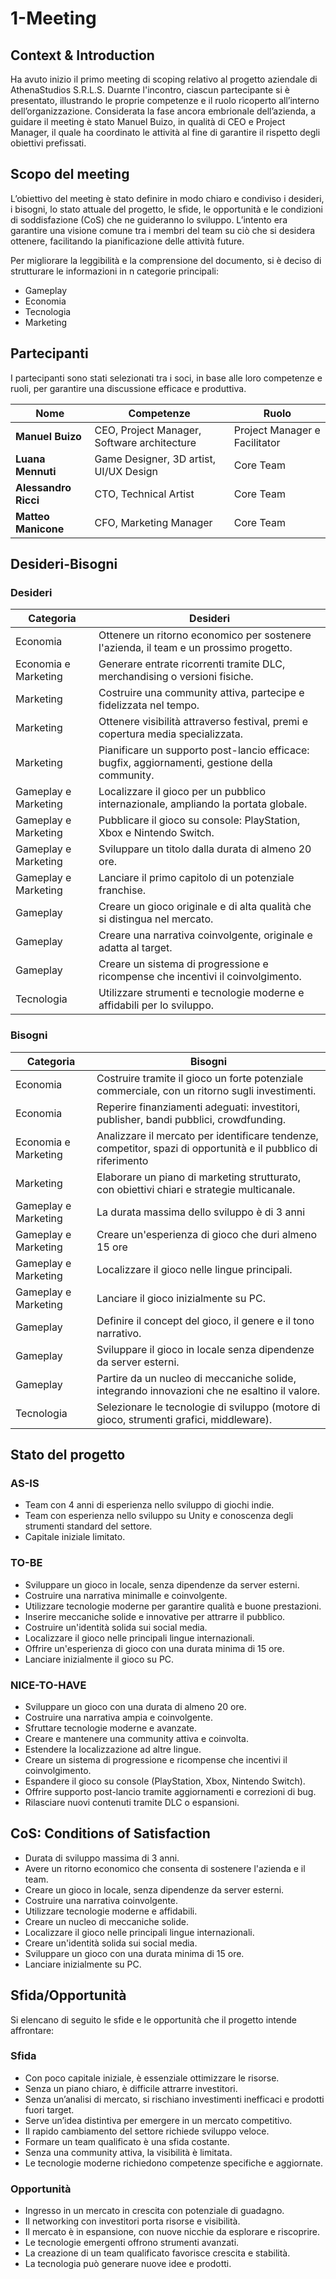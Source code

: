 # 1-Meeting

## Context & Introduction

Ha avuto inizio il primo meeting di scoping relativo al progetto aziendale di AthenaStudios
S.R.L.S.
Duarnte l'incontro, ciascun partecipante si è presentato, illustrando le proprie
competenze e il ruolo ricoperto all’interno dell’organizzazione.
Considerata la fase ancora embrionale dell’azienda, a guidare il meeting è stato
Manuel Buizo, in qualità di CEO e Project Manager, il quale ha coordinato le attività al
fine di garantire il rispetto degli obiettivi prefissati.

## Scopo del meeting

L’obiettivo del meeting è stato definire in modo chiaro e condiviso i desideri, i bisogni,
lo stato attuale del progetto, le sfide, le opportunità e le condizioni di soddisfazione
(CoS) che ne guideranno lo sviluppo. L’intento era garantire una visione comune tra i
membri del team su ciò che si desidera ottenere, facilitando la pianificazione delle
attività future.

Per migliorare la leggibilità e la comprensione del documento, si è deciso di strutturare
le informazioni in n categorie principali:

- Gameplay
- Economia
- Tecnologia
- Marketing

## Partecipanti

I partecipanti sono stati selezionati tra i soci, in base alle loro competenze e ruoli,
per garantire una discussione efficace e produttiva.

| Nome                 | Competenze                                  | Ruolo                         |
|----------------------|---------------------------------------------|-------------------------------|
| **Manuel Buizo**     | CEO, Project Manager, Software architecture | Project Manager e Facilitator |
| **Luana Mennuti**    | Game Designer, 3D artist, UI/UX Design      | Core Team                     |
| **Alessandro Ricci** | CTO, Technical Artist                       | Core Team                     |
| **Matteo Manicone**  | CFO, Marketing Manager                      | Core Team                     |

## Desideri-Bisogni

### Desideri

| Categoria            | Desideri                                                                                       |
|----------------------|------------------------------------------------------------------------------------------------|
| Economia             | Ottenere un ritorno economico per sostenere l'azienda, il team e un prossimo progetto.         |                         
| Economia e Marketing | Generare entrate ricorrenti tramite DLC, merchandising o versioni fisiche.                     |
| Marketing            | Costruire una community attiva, partecipe e fidelizzata nel tempo.                             |
| Marketing            | Ottenere visibilità attraverso festival, premi e copertura media specializzata.                |
| Marketing            | Pianificare un supporto post-lancio efficace: bugfix, aggiornamenti, gestione della community. |
| Gameplay e Marketing | Localizzare il gioco per un pubblico internazionale, ampliando la portata globale.             |
| Gameplay e Marketing | Pubblicare il gioco su console: PlayStation, Xbox e Nintendo Switch.                           |
| Gameplay e Marketing | Sviluppare un titolo dalla durata di almeno 20 ore.                                            |
| Gameplay e Marketing | Lanciare il primo capitolo di un potenziale franchise.                                         |
| Gameplay             | Creare un gioco originale e di alta qualità che si distingua nel mercato.                      |
| Gameplay             | Creare una narrativa coinvolgente, originale e adatta al target.                               |
| Gameplay             | Creare un sistema di progressione e ricompense che incentivi il coinvolgimento.                |
| Tecnologia           | Utilizzare strumenti e tecnologie moderne e affidabili per lo sviluppo.                        |

### Bisogni

| Categoria            | Bisogni                                                                                                        |
|----------------------|----------------------------------------------------------------------------------------------------------------|
| Economia             | Costruire tramite il gioco un forte potenziale commerciale, con un ritorno sugli investimenti.                 |
| Economia             | Reperire finanziamenti adeguati: investitori, publisher, bandi pubblici, crowdfunding.                         |
| Economia e Marketing | Analizzare il mercato per identificare tendenze, competitor, spazi di opportunità e il pubblico di riferimento |
| Marketing            | Elaborare un piano di marketing strutturato, con obiettivi chiari e strategie multicanale.                     |
| Gameplay e Marketing | La durata massima dello sviluppo è di 3 anni                                                                   |
| Gameplay e Marketing | Creare un'esperienza di gioco che duri almeno 15 ore                                                           |
| Gameplay e Marketing | Localizzare il gioco nelle lingue principali.                                                                  |
| Gameplay e Marketing | Lanciare il gioco inizialmente su PC.                                                                          |
| Gameplay             | Definire il concept del gioco, il genere e il tono narrativo.                                                  |
| Gameplay             | Sviluppare il gioco in locale senza dipendenze da server esterni.                                              |
| Gameplay             | Partire da un nucleo di meccaniche solide, integrando innovazioni che ne esaltino il valore.                   |
| Tecnologia           | Selezionare le tecnologie di sviluppo (motore di gioco, strumenti grafici, middleware).                        |

## Stato del progetto

### AS-IS

- Team con 4 anni di esperienza nello sviluppo di giochi indie.
- Team con esperienza nello sviluppo su Unity e conoscenza degli strumenti standard del settore.
- Capitale iniziale limitato.

### TO-BE

- Sviluppare un gioco in locale, senza dipendenze da server esterni.
- Costruire una narrativa minimalle e coinvolgente.
- Utilizzare tecnologie moderne per garantire qualità e buone prestazioni.
- Inserire meccaniche solide e innovative per attrarre il pubblico.
- Costruire un'identità solida sui social media.
- Localizzare il gioco nelle principali lingue internazionali.
- Offrire un'esperienza di gioco con una durata minima di 15 ore.
- Lanciare inizialmente il gioco su PC.

### NICE-TO-HAVE

- Sviluppare un gioco con una durata di almeno 20 ore.
- Costruire una narrativa ampia e coinvolgente.
- Sfruttare tecnologie moderne e avanzate.
- Creare e mantenere una community attiva e coinvolta.
- Estendere la localizzazione ad altre lingue.
- Creare un sistema di progressione e ricompense che incentivi il coinvolgimento.
- Espandere il gioco su console (PlayStation, Xbox, Nintendo Switch).
- Offrire supporto post-lancio tramite aggiornamenti e correzioni di bug.
- Rilasciare nuovi contenuti tramite DLC o espansioni.

## CoS: Conditions of Satisfaction

- Durata di sviluppo massima di 3 anni.
- Avere un ritorno economico che consenta di sostenere l'azienda e il team.
- Creare un gioco in locale, senza dipendenze da server esterni.
- Costruire una narrativa coinvolgente.
- Utilizzare tecnologie moderne e affidabili.
- Creare un nucleo di meccaniche solide.
- Localizzare il gioco nelle principali lingue internazionali.
- Creare un'identità solida sui social media.
- Sviluppare un gioco con una durata minima di 15 ore.
- Lanciare inizialmente su PC.

## Sfida/Opportunità

Si elencano di seguito le sfide e le opportunità che il progetto intende affrontare:

### Sfida

- Con poco capitale iniziale, è essenziale ottimizzare le risorse.
- Senza un piano chiaro, è difficile attrarre investitori.
- Senza un’analisi di mercato, si rischiano investimenti inefficaci e prodotti fuori target.
- Serve un’idea distintiva per emergere in un mercato competitivo.
- Il rapido cambiamento del settore richiede sviluppo veloce.
- Formare un team qualificato è una sfida costante.
- Senza una community attiva, la visibilità è limitata.
- Le tecnologie moderne richiedono competenze specifiche e aggiornate.

### Opportunità

- Ingresso in un mercato in crescita con potenziale di guadagno.
- Il networking con investitori porta risorse e visibilità.
- Il mercato è in espansione, con nuove nicchie da esplorare e riscoprire.
- Le tecnologie emergenti offrono strumenti avanzati.
- La creazione di un team qualificato favorisce crescita e stabilità.
- La tecnologia può generare nuove idee e prodotti.
